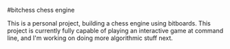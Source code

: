 #bitchess
chess engine

This is a personal project, building a chess engine using bitboards. This project is currently fully capable of playing an interactive game at command line, and I'm working on doing more algorithmic stuff next.

